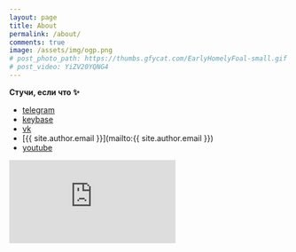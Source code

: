 ```yaml
---
layout: page
title: About
permalink: /about/
comments: true
image: /assets/img/ogp.png
# post_photo_path: https://thumbs.gfycat.com/EarlyHomelyFoal-small.gif
# post_video: YiZV20YQNG4
---
```


**Стучи, если что ✨**

- [telegram](https://t.me/ctlos)
- [keybase](https://keybase.io/cvc)
- [vk](https://vk.com/ctlos)
- [{{ site.author.email }}](mailto:{{ site.author.email }})
- [youtube](https://www.youtube.com/c/creioyt?sub_confirmation=1)

<div class="embed">
  <iframe src="https://www.youtube.com/embed/YiZV20YQNG4" frameborder="0" allowfullscreen></iframe>
</div>
